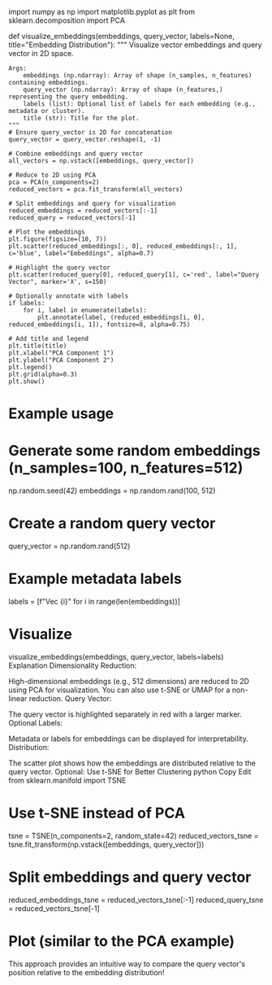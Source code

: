 import numpy as np
import matplotlib.pyplot as plt
from sklearn.decomposition import PCA

def visualize_embeddings(embeddings, query_vector, labels=None, title="Embedding Distribution"):
    """
    Visualize vector embeddings and query vector in 2D space.
    
    Args:
        embeddings (np.ndarray): Array of shape (n_samples, n_features) containing embeddings.
        query_vector (np.ndarray): Array of shape (n_features,) representing the query embedding.
        labels (list): Optional list of labels for each embedding (e.g., metadata or cluster).
        title (str): Title for the plot.
    """
    # Ensure query_vector is 2D for concatenation
    query_vector = query_vector.reshape(1, -1)
    
    # Combine embeddings and query vector
    all_vectors = np.vstack([embeddings, query_vector])
    
    # Reduce to 2D using PCA
    pca = PCA(n_components=2)
    reduced_vectors = pca.fit_transform(all_vectors)
    
    # Split embeddings and query for visualization
    reduced_embeddings = reduced_vectors[:-1]
    reduced_query = reduced_vectors[-1]
    
    # Plot the embeddings
    plt.figure(figsize=(10, 7))
    plt.scatter(reduced_embeddings[:, 0], reduced_embeddings[:, 1], c='blue', label="Embeddings", alpha=0.7)
    
    # Highlight the query vector
    plt.scatter(reduced_query[0], reduced_query[1], c='red', label="Query Vector", marker='X', s=150)
    
    # Optionally annotate with labels
    if labels:
        for i, label in enumerate(labels):
            plt.annotate(label, (reduced_embeddings[i, 0], reduced_embeddings[i, 1]), fontsize=8, alpha=0.75)
    
    # Add title and legend
    plt.title(title)
    plt.xlabel("PCA Component 1")
    plt.ylabel("PCA Component 2")
    plt.legend()
    plt.grid(alpha=0.3)
    plt.show()

# Example usage
# Generate some random embeddings (n_samples=100, n_features=512)
np.random.seed(42)
embeddings = np.random.rand(100, 512)

# Create a random query vector
query_vector = np.random.rand(512)

# Example metadata labels
labels = [f"Vec {i}" for i in range(len(embeddings))]

# Visualize
visualize_embeddings(embeddings, query_vector, labels=labels)
Explanation
Dimensionality Reduction:

High-dimensional embeddings (e.g., 512 dimensions) are reduced to 2D using PCA for visualization.
You can also use t-SNE or UMAP for a non-linear reduction.
Query Vector:

The query vector is highlighted separately in red with a larger marker.
Optional Labels:

Metadata or labels for embeddings can be displayed for interpretability.
Distribution:

The scatter plot shows how the embeddings are distributed relative to the query vector.
Optional: Use t-SNE for Better Clustering
python
Copy
Edit
from sklearn.manifold import TSNE

# Use t-SNE instead of PCA
tsne = TSNE(n_components=2, random_state=42)
reduced_vectors_tsne = tsne.fit_transform(np.vstack([embeddings, query_vector]))

# Split embeddings and query vector
reduced_embeddings_tsne = reduced_vectors_tsne[:-1]
reduced_query_tsne = reduced_vectors_tsne[-1]

# Plot (similar to the PCA example)
This approach provides an intuitive way to compare the query vector's position relative to the embedding distribution!







